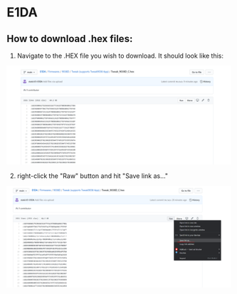 # E1DA

## How to download .hex files:
1. Navigate to the .HEX file you wish to download. It should look like this:

![Downloading HEX Step 1](https://raw.githubusercontent.com/staticV3-E1DA/E1DA/main/resources/pictures/save%20HEX/Screenshot%202020-12-31%20170850.png)

2. right-click the "Raw" button and hit "Save link as..."

![Downloading HEX Step 2](https://raw.githubusercontent.com/staticV3-E1DA/E1DA/main/resources/pictures/save%20HEX/Screenshot%202020-12-31%20172046.png)
